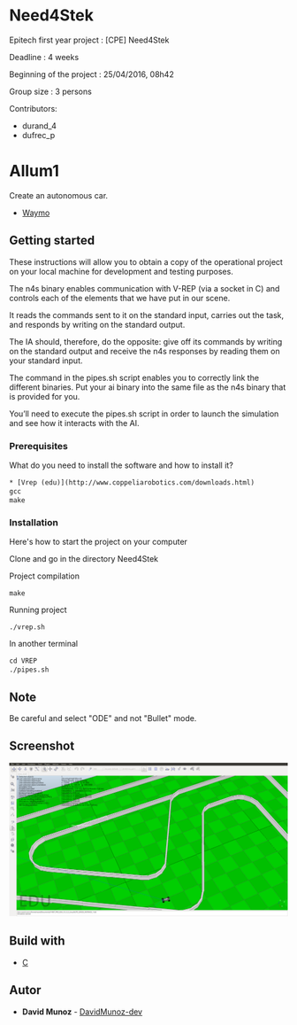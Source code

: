 # Need4Stek

Epitech first year project : [CPE] Need4Stek

Deadline : 4 weeks

Beginning of the project : 25/04/2016, 08h42

Group size : 3 persons

Contributors:

* durand_4
* dufrec_p

# Allum1

Create an autonomous car.


* [Waymo](https://en.wikipedia.org/wiki/Waymo)

## Getting started

These instructions will allow you to obtain a copy of the operational project on your local machine for development and testing purposes.

The n4s binary enables communication with V-REP (via a socket in C) and controls each of the elements that we have
put in our scene.

It reads the commands sent to it on the standard input, carries out the task, and responds by writing on the standard
output.

The IA should, therefore, do the opposite: give off its commands by writing on the standard output and receive
the n4s responses by reading them on your standard input.

The command in the pipes.sh script enables you to correctly link the different binaries. Put your ai binary into the
same file as the n4s binary that is provided for you.

You’ll need to execute the pipes.sh script in order to launch the simulation and see how it interacts with the AI.

### Prerequisites

What do you need to install the software and how to install it?

```
* [Vrep (edu)](http://www.coppeliarobotics.com/downloads.html)
gcc
make
```

### Installation

Here's how to start the project on your computer

Clone and go in the directory Need4Stek

Project compilation

```
make
```

Running project

```
./vrep.sh
```

In another terminal

```
cd VREP
./pipes.sh
```
## Note

Be careful and select "ODE" and not "Bullet" mode.

## Screenshot

![Screenshot](screenshots/screen.png)

## Build with

* [C](https://en.wikipedia.org/wiki/C_(programming_language))

## Autor

* **David Munoz** - [DavidMunoz-dev](https://github.com/davidmunoz-dev)
